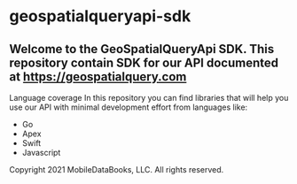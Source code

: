 # geospatialqueryapi-sdk

## Welcome to the GeoSpatialQueryApi SDK. This repository contain SDK for our API documented at https://geospatialquery.com

Language coverage
In this repository you can find libraries that will help you use our API with minimal development effort from languages like:
- Go
- Apex
- Swift
- Javascript

Copyright 2021 MobileDataBooks, LLC. All rights reserved.